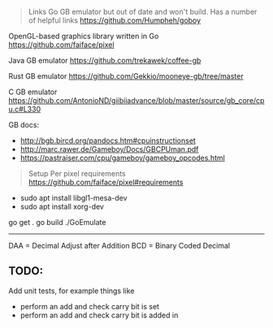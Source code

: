 > Links
Go GB emulator but out of date and won't build. Has a number of helpful links
https://github.com/Humpheh/goboy

OpenGL-based graphics library written in Go
https://github.com/faiface/pixel

Java GB emulator
https://github.com/trekawek/coffee-gb

Rust GB emulator
https://github.com/Gekkio/mooneye-gb/tree/master

C GB emulator
https://github.com/AntonioND/giibiiadvance/blob/master/source/gb_core/cpu.c#L330

GB docs:
- http://bgb.bircd.org/pandocs.htm#cpuinstructionset
- http://marc.rawer.de/Gameboy/Docs/GBCPUman.pdf
- https://pastraiser.com/cpu/gameboy/gameboy_opcodes.html



> Setup
Per pixel requirements https://github.com/faiface/pixel#requirements
- sudo apt install libgl1-mesa-dev
- sudo apt install xorg-dev

go get .
go build
./GoEmulate


------
DAA = Decimal Adjust after Addition
BCD = Binary Coded Decimal


TODO:
-----
Add unit tests, for example things like
- perform an add and check carry bit is set
- perform an add and check carry bit is added in
